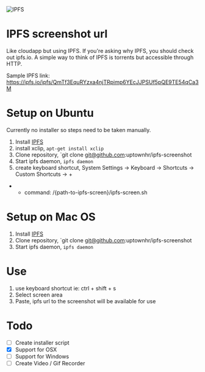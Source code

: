 ![IPFS](https://ipfs.io/ipfs/QmZkNPfhoZnvHfEvaeMk6FFXUbZXbNGqEt4VH57QA7Yj4J)
# IPFS screenshot url

Like cloudapp but using IPFS. If you're asking why IPFS, you should check out ipfs.io. A simple way to think of IPFS is torrents but accessible through HTTP. 

Sample IPFS link: https://ipfs.io/ipfs/QmTf3EquRYzxa4njTRpimp6YEcJJPSUf5pQE9TE54qCa3M


# Setup on Ubuntu
Currently no installer so steps need to be taken manually.

1. Install [IPFS](https://ipfs.io/docs/install/)
2. install xclip, `apt-get install xclip`
3. Clone repository, `git clone git@github.com:uptownhr/ipfs-screenshot
4. Start ipfs daemon, `ipfs daemon`
5. create keyboard shortcut, System Settings -> Keyboard -> Shortcuts -> Custom Shortcuts -> +
- - command: /{path-to-ipfs-screen}/ipfs-screen.sh

# Setup on Mac OS

1. Install [IPFS](https://ipfs.io/docs/install/)
2. Clone repository, `git clone git@github.com:uptownhr/ipfs-screenshot
3. Start ipfs daemon, `ipfs daemon`


# Use
1. use keyboard shortcut ie: ctrl + shift + s
2. Select screen area
3. Paste, ipfs url to the screenshot will be available for use



# Todo
- [ ] Create installer script
- [x] Support for OSX 
- [ ] Support for Windows
- [ ] Create Video / Gif Recorder
